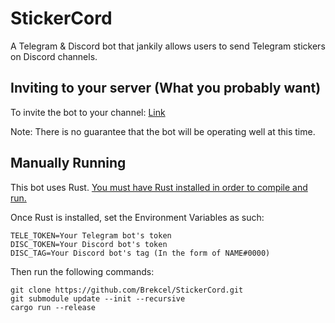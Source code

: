 # StickerCord

A Telegram & Discord bot that jankily allows users to send Telegram stickers on Discord channels.

## Inviting to your server (What you probably want)

To invite the bot to your channel: 
[Link](https://discordapp.com/api/oauth2/authorize?client_id=577677485106528266&permissions=322624&scope=bot)

Note: There is no guarantee that the bot will be operating well at this time.

## Manually Running

This bot uses Rust. [You must have Rust installed in order to compile and run.](https://www.rust-lang.org/)

Once Rust is installed, set the Environment Variables as such:
```
TELE_TOKEN=Your Telegram bot's token
DISC_TOKEN=Your Discord bot's token
DISC_TAG=Your Discord bot's tag (In the form of NAME#0000)
```

Then run the following commands:
```
git clone https://github.com/Brekcel/StickerCord.git
git submodule update --init --recursive
cargo run --release
```
